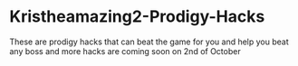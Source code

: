 # Kristheamazing2-Prodigy-Hacks
These are prodigy hacks that can beat the game for you and help you beat any boss and 
more hacks are coming soon on 2nd of October
